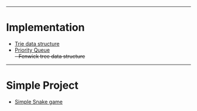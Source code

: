 -------
# Implementation
  - [Trie data structure](Implementation/PriorityQueue.js)<br>
  - [Priority Queue](Implementation/Trie.js)<br>
  ~~- Fenwick tree data structure~~
-------
# Simple Project
  - [Simple Snake game](Simple_Project/SnakeGame.html)<br>
  
